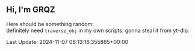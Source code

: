 ## Hi, I'm GRQZ
Here should be something random:  
definitely need `traverse_obj` in my own scripts. gonna steal it from yt-dlp.


Last Update: 2024-11-07 06:13:16.355865+00:00
